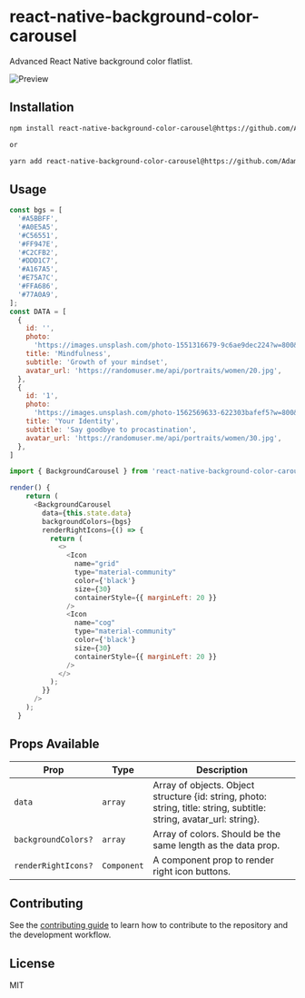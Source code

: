 # react-native-background-color-carousel

Advanced React Native background color flatlist.

![Preview](https://user-images.githubusercontent.com/22890658/147510544-808b60bb-9120-4fe2-952b-be5b38034112.gif)

## Installation

```sh
npm install react-native-background-color-carousel@https://github.com/AdamLee321/ract-native-background-color-carousel

or

yarn add react-native-background-color-carousel@https://github.com/AdamLee321/ract-native-background-color-carousel
```

## Usage

```js
const bgs = [
  '#A5BBFF',
  '#A0E5A5',
  '#C56551',
  '#FF947E',
  '#C2CFB2',
  '#DDD1C7',
  '#A167A5',
  '#E75A7C',
  '#FFA686',
  '#77A0A9',
];
const DATA = [
  {
    id: '',
    photo:
      'https://images.unsplash.com/photo-1551316679-9c6ae9dec224?w=800&q=80',
    title: 'Mindfulness',
    subtitle: 'Growth of your mindset',
    avatar_url: 'https://randomuser.me/api/portraits/women/20.jpg',
  },
  {
    id: '1',
    photo:
      'https://images.unsplash.com/photo-1562569633-622303bafef5?w=800&q=80',
    title: 'Your Identity',
    subtitle: 'Say goodbye to procastination',
    avatar_url: 'https://randomuser.me/api/portraits/women/30.jpg',
  },
]

import { BackgroundCarousel } from 'react-native-background-color-carousel';

render() {
    return (
      <BackgroundCarousel
        data={this.state.data}
        backgroundColors={bgs}
        renderRightIcons={() => {
          return (
            <>
              <Icon
                name="grid"
                type="material-community"
                color={'black'}
                size={30}
                containerStyle={{ marginLeft: 20 }}
              />
              <Icon
                name="cog"
                type="material-community"
                color={'black'}
                size={30}
                containerStyle={{ marginLeft: 20 }}
              />
            </>
          );
        }}
      />
    );
  }
```

## Props Available

| Prop                | Type        | Description                                                                                                          |
| ------------------- | ----------- | -------------------------------------------------------------------------------------------------------------------- |
| `data`              | `array`     | Array of objects. Object structure {id: string, photo: string, title: string, subtitle: string, avatar_url: string}. |
| `backgroundColors?` | `array`     | Array of colors. Should be the same length as the data prop.                                                         |
| `renderRightIcons?` | `Component` | A component prop to render right icon buttons.                                                                       |

## Contributing

See the [contributing guide](CONTRIBUTING.md) to learn how to contribute to the repository and the development workflow.

## License

MIT
